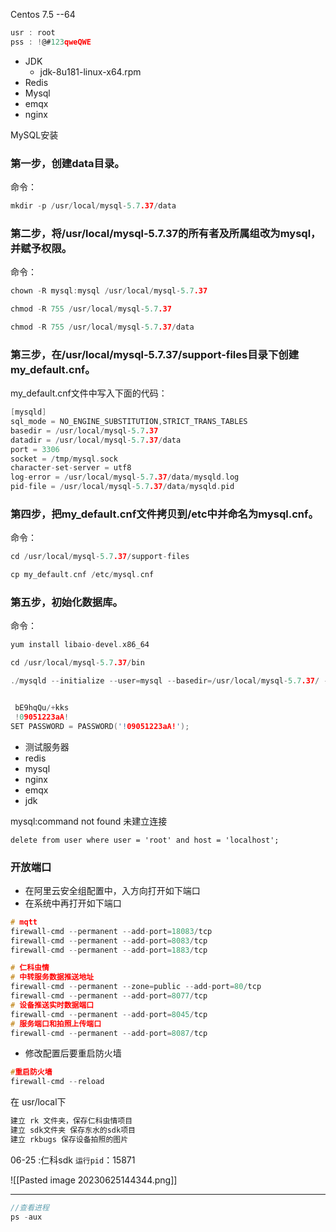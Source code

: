 Centos 7.5 --64
```c
usr : root
pss : !@#123qweQWE
```


- JDK
	- jdk-8u181-linux-x64.rpm
- Redis
- Mysql
- emqx
- nginx

MySQL安装
### 第一步，创建data目录。

命令：
```c
mkdir -p /usr/local/mysql-5.7.37/data
```


### 第二步，将/usr/local/mysql-5.7.37的所有者及所属组改为mysql，并赋予权限。

命令：
```c
chown -R mysql:mysql /usr/local/mysql-5.7.37

chmod -R 755 /usr/local/mysql-5.7.37

chmod -R 755 /usr/local/mysql-5.7.37/data
```


### 第三步，在/usr/local/mysql-5.7.37/support-files目录下创建my_default.cnf。

my_default.cnf文件中写入下面的代码：
```c
[mysqld]
sql_mode = NO_ENGINE_SUBSTITUTION,STRICT_TRANS_TABLES 
basedir = /usr/local/mysql-5.7.37
datadir = /usr/local/mysql-5.7.37/data
port = 3306
socket = /tmp/mysql.sock
character-set-server = utf8
log-error = /usr/local/mysql-5.7.37/data/mysqld.log
pid-file = /usr/local/mysql-5.7.37/data/mysqld.pid

```
### 第四步，把my_default.cnf文件拷贝到/etc中并命名为mysql.cnf。
命令：
```c
cd /usr/local/mysql-5.7.37/support-files

cp my_default.cnf /etc/mysql.cnf
```


### 第五步，初始化数据库。

命令：
```c
yum install libaio-devel.x86_64

cd /usr/local/mysql-5.7.37/bin

./mysqld --initialize --user=mysql --basedir=/usr/local/mysql-5.7.37/ --datadir=/usr/local/mysql-5.7.37/data/
```

```c

 bE9hqQu/+kks
 !09051223aA!
SET PASSWORD = PASSWORD('!09051223aA!');
```

- 测试服务器
- redis
- mysql
- nginx
- emqx
- jdk


mysql:command not found
未建立连接
```mysql
delete from user where user = 'root' and host = 'localhost';
```

### 开放端口
- 在阿里云安全组配置中，入方向打开如下端口
- 在系统中再打开如下端口
```c
# mqtt
firewall-cmd --permanent --add-port=18083/tcp
firewall-cmd --permanent --add-port=8083/tcp
firewall-cmd --permanent --add-port=1883/tcp

# 仁科虫情
# 中转服务数据推送地址
firewall-cmd --permanent --zone=public --add-port=80/tcp
firewall-cmd --permanent --add-port=8077/tcp
# 设备推送实时数据端口
firewall-cmd --permanent --add-port=8045/tcp
# 服务端口和拍照上传端口
firewall-cmd --permanent --add-port=8087/tcp
```
- 修改配置后要重启防火墙
```c
#重启防火墙
firewall-cmd --reload
```

在 usr/local下
```c
建立 rk 文件夹，保存仁科虫情项目
建立 sdk文件夹 保存东水的sdk项目
建立 rkbugs 保存设备拍照的图片
```
06-25 :仁科sdk `运行pid`：15871

![[Pasted image 20230625144344.png]]

-----
```c
//查看进程
ps -aux
```